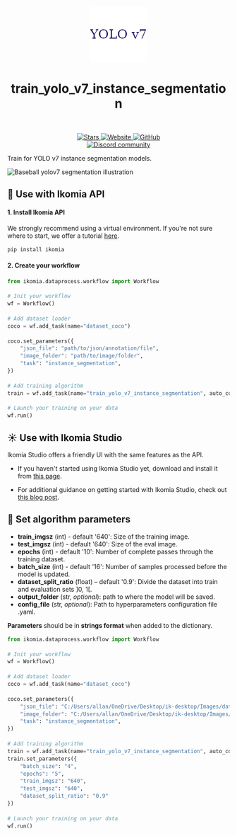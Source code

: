 <div align="center">
  <img src="https://raw.githubusercontent.com/Ikomia-hub/train_yolo_v7_instance_segmentation/main/icons/yolov7.png" alt="Algorithm icon">
  <h1 align="center">train_yolo_v7_instance_segmentation</h1>
</div>
<br />
<p align="center">
    <a href="https://github.com/Ikomia-hub/train_yolo_v7_instance_segmentation">
        <img alt="Stars" src="https://img.shields.io/github/stars/Ikomia-hub/train_yolo_v7_instance_segmentation">
    </a>
    <a href="https://app.ikomia.ai/hub/">
        <img alt="Website" src="https://img.shields.io/website/http/app.ikomia.ai/en.svg?down_color=red&down_message=offline&up_message=online">
    </a>
    <a href="https://github.com/Ikomia-hub/train_yolo_v7_instance_segmentation/blob/main/LICENSE.md">
        <img alt="GitHub" src="https://img.shields.io/github/license/Ikomia-hub/train_yolo_v7_instance_segmentation.svg?color=blue">
    </a>    
    <br>
    <a href="https://discord.com/invite/82Tnw9UGGc">
        <img alt="Discord community" src="https://img.shields.io/badge/Discord-white?style=social&logo=discord">
    </a> 
</p>

Train for YOLO v7 instance segmentation models.

![Baseball yolov7 segmentation illustration](https://github.com/WongKinYiu/yolov7/raw/main/figure/mask.png)

## :rocket: Use with Ikomia API

#### 1. Install Ikomia API

We strongly recommend using a virtual environment. If you're not sure where to start, we offer a tutorial [here](https://www.ikomia.ai/blog/a-step-by-step-guide-to-creating-virtual-environments-in-python).

```sh
pip install ikomia
```

#### 2. Create your workflow
```python
from ikomia.dataprocess.workflow import Workflow

# Init your workflow
wf = Workflow()    

# Add dataset loader
coco = wf.add_task(name="dataset_coco")

coco.set_parameters({
    "json_file": "path/to/json/annotation/file",
    "image_folder": "path/to/image/folder",
    "task": "instance_segmentation",
}) 

# Add training algorithm
train = wf.add_task(name="train_yolo_v7_instance_segmentation", auto_connect=True)

# Launch your training on your data
wf.run()
```

## :sunny: Use with Ikomia Studio

Ikomia Studio offers a friendly UI with the same features as the API.

- If you haven't started using Ikomia Studio yet, download and install it from [this page](https://www.ikomia.ai/studio).

- For additional guidance on getting started with Ikomia Studio, check out [this blog post](https://www.ikomia.ai/blog/how-to-get-started-with-ikomia-studio).

## :pencil: Set algorithm parameters


- **train_imgsz** (int) - default '640': Size of the training image.
- **test_imgsz** (int) - default '640': Size of the eval image.
- **epochs** (int) - default '10': Number of complete passes through the training dataset.
- **batch_size** (int) - default '16': Number of samples processed before the model is updated.
- **dataset_split_ratio** (float) – default '0.9': Divide the dataset into train and evaluation sets ]0, 1[.
- **output_folder** (str, *optional*): path to where the model will be saved. 
- **config_file** (str, *optional*): Path to hyperparameters configuration file .yaml. 

**Parameters** should be in **strings format**  when added to the dictionary.


```python
from ikomia.dataprocess.workflow import Workflow

# Init your workflow
wf = Workflow()    

# Add dataset loader
coco = wf.add_task(name="dataset_coco")

coco.set_parameters({
    "json_file": "C:/Users/allan/OneDrive/Desktop/ik-desktop/Images/datasets/wgisd/coco_annotations/test_polygons_instances.json",
    "image_folder": "C:/Users/allan/OneDrive/Desktop/ik-desktop/Images/datasets/wgisd/data",
    "task": "instance_segmentation",
}) 

# Add training algorithm
train = wf.add_task(name="train_yolo_v7_instance_segmentation", auto_connect=True)
train.set_parameters({
    "batch_size": "4",
    "epochs": "5",
    "train_imgsz": "640",
    "test_imgsz": "640",
    "dataset_split_ratio": "0.9"
})

# Launch your training on your data
wf.run()
```

